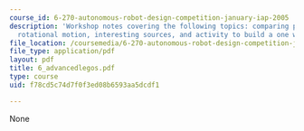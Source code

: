 ```yaml
---
course_id: 6-270-autonomous-robot-design-competition-january-iap-2005
description: 'Workshop notes covering the following topics: comparing pieces, changing
  rotational motion, interesting sources, and activity to build a one way ball gate.'
file_location: /coursemedia/6-270-autonomous-robot-design-competition-january-iap-2005/f78cd5c74d7f0f3ed08b6593aa5dcdf1_6_advancedlegos.pdf
file_type: application/pdf
layout: pdf
title: 6_advancedlegos.pdf
type: course
uid: f78cd5c74d7f0f3ed08b6593aa5dcdf1

---
```

None